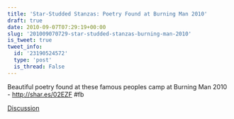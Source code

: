 ```yaml
---
title: 'Star-Studded Stanzas: Poetry Found at Burning Man 2010'
draft: true
date: 2010-09-07T07:29:19+00:00
slug: '201009070729-star-studded-stanzas-burning-man-2010'
is_tweet: true
tweet_info:
  id: '23190524572'
  type: 'post'
  is_thread: False
---
```




Beautiful poetry found at these famous peoples camp at Burning Man 2010 - <http://shar.es/02EZF> #fb

[Discussion](https://x.com/sytelus/status/23190524572)

